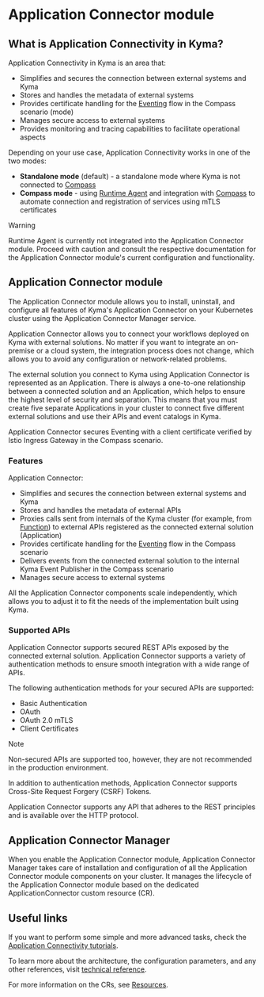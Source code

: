 # Application Connector module

## What is Application Connectivity in Kyma?

Application Connectivity in Kyma is an area that: 

- Simplifies and secures the connection between external systems and Kyma
- Stores and handles the metadata of external systems
- Provides certificate handling for the [Eventing](https://kyma-project.io/#/eventing-manager/user/README) flow in the Compass scenario (mode)
- Manages secure access to external systems
- Provides monitoring and tracing capabilities to facilitate operational aspects

Depending on your use case, Application Connectivity works in one of the two modes: 
- **Standalone mode** (default) - a standalone mode where Kyma is not connected to [Compass](https://github.com/kyma-incubator/compass)
- **Compass mode** - using [Runtime Agent](00-30-runtime-agent-overview.md) and integration with [Compass](https://github.com/kyma-incubator/compass) to automate connection and registration of services using mTLS certificates

> [!WARNING]
> Runtime Agent is currently not integrated into the Application Connector module. Proceed with caution and consult the respective documentation for the Application Connector module's current configuration and functionality.

## Application Connector module

The Application Connector module allows you to install, uninstall, and configure all features of Kyma's Application Connector on your Kubernetes cluster using the Application Connector Manager service.

Application Connector allows you to connect your workflows deployed on Kyma with external solutions. No matter if you want to integrate an on-premise or a cloud system, the integration process does not change, which allows you to avoid any configuration or network-related problems.

The external solution you connect to Kyma using Application Connector is represented as an Application. There is always a one-to-one relationship between a connected solution and an Application, which helps to ensure the highest level of security and separation. This means that you must create five separate Applications in your cluster to connect five different external solutions and use their APIs and event catalogs in Kyma.

Application Connector secures Eventing with a client certificate verified by Istio Ingress Gateway in the Compass scenario.

### Features

Application Connector:

- Simplifies and secures the connection between external systems and Kyma
- Stores and handles the metadata of external APIs
- Proxies calls sent from internals of the Kyma cluster (for example, from [Function](https://kyma-project.io/#/serverless-manager/user/resources/06-10-function-cr)) to external APIs registered as the connected external solution (Application)
- Provides certificate handling for the [Eventing](https://kyma-project.io/#/eventing-manager/user/README) flow in the Compass scenario
- Delivers events from the connected external solution to the internal Kyma Event Publisher in the Compass scenario 
- Manages secure access to external systems

All the Application Connector components scale independently, which allows you to adjust it to fit the needs of the implementation built using Kyma.

### Supported APIs

Application Connector supports secured REST APIs exposed by the connected external solution. Application Connector supports a variety of authentication methods to ensure smooth integration with a wide range of APIs.

The following authentication methods for your secured APIs are supported:

- Basic Authentication
- OAuth
- OAuth 2.0 mTLS
- Client Certificates

> [!NOTE] 
> Non-secured APIs are supported too, however, they are not recommended in the production environment.

In addition to authentication methods, Application Connector supports Cross-Site Request Forgery (CSRF) Tokens.

Application Connector supports any API that adheres to the REST principles and is available over the HTTP protocol.

## Application Connector Manager

When you enable the Application Connector module, Application Connector Manager takes care of installation and configuration of all the Application Connector module components on your cluster. It manages the lifecycle of the Application Connector module based on the dedicated ApplicationConnector custom resource (CR).

## Useful links

If you want to perform some simple and more advanced tasks, check the [Application Connectivity tutorials](tutorials/README.md).

To learn more about the architecture, the configuration parameters, and any other references, visit [technical reference](technical-reference/README.md).

For more information on the CRs, see [Resources](resources/README.md).